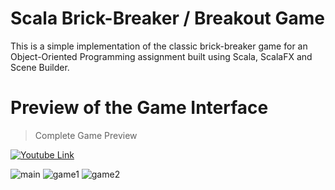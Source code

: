 # Scala Brick-Breaker / Breakout Game
This is a simple implementation of the classic brick-breaker game for an Object-Oriented Programming assignment built using Scala, ScalaFX and Scene Builder.

# Preview of the Game Interface

> Complete Game Preview

[![Youtube Link](https://github.com/LesterKoon/UniProjects/assets/77951315/f21435ab-2d42-4f88-b438-76d0e8815b29)](]https://www.youtube.com/watch?v=Db2dNVfpId4)



![main](https://github.com/LesterKoon/UniProjects/assets/77951315/ba743fb5-4338-4116-b14c-d5e1b11e7784)
![game1](https://github.com/LesterKoon/UniProjects/assets/77951315/4d17f1a9-0b11-44a0-b8db-4347b6023301)
![game2](https://github.com/LesterKoon/UniProjects/assets/77951315/a9ed7452-8e86-42a3-95ef-0361dff9f93c)
